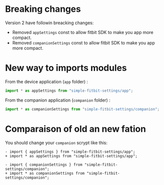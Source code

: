 # Breaking changes
Version 2 have followin breacking changes:
- Removed `appSettings` const to allow fitbit SDK to make you app more compact.
- Removed `companionSettings` const to allow fitbit SDK to make you app more compact.

# New way to imports modules
From the device application (`app` folder) :
```ts
import * as appSettings from "simple-fitbit-settings/app";
```

From the companion application (`companion` folder) :
```ts
import * as companionSettings from "simple-fitbit-settings/companion";
```

# Comparaison of old an new fation
You should change your `companion` scrypt like this:
```git
- import { appSettings } from "simple-fitbit-settings/app";
+ import * as appSettings from "simple-fitbit-settings/app";
```

```git
- import { companionSettings } from "simple-fitbit-settings/companion";
+ import * as companionSettings from "simple-fitbit-settings/companion";
```